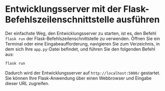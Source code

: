 # Entwicklungsserver mit der Flask-Befehlszeilenschnittstelle ausführen

Der einfachste Weg, den Entwicklungsserver zu starten, ist es, den Befehl `flask run` der Flask-Befehlszeilenschnittstelle zu verwenden. Öffnen Sie ein Terminal oder eine Eingabeaufforderung, navigieren Sie zum Verzeichnis, in dem sich Ihre `app.py`-Datei befindet, und führen Sie den folgenden Befehl aus:

```bash
flask run
```

Dadurch wird der Entwicklungsserver auf `http://localhost:5000/` gestartet. Sie können Ihre Flask-Anwendung über einen Webbrowser und Eingabe dieser URL zugreifen.

